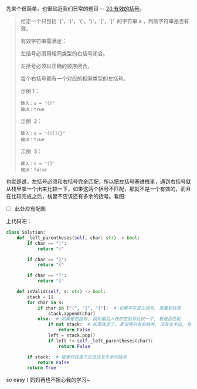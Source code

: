 先来个很简单，也很贴近我们日常的题目 -- [20.有效的括号](https://leetcode.cn/problems/valid-parentheses/)。

> 给定一个只包括 '('，')'，'{'，'}'，'['，']'  的字符串 s ，判断字符串是否有效。
>
> 有效字符串需满足：
>
> 左括号必须用相同类型的右括号闭合。
>
> 左括号必须以正确的顺序闭合。
>
> 每个右括号都有一个对应的相同类型的左括号。
>
> 示例 1：
>
> ```
> 输入：s = "()"
> 输出：true
> ```
>
> 示例  2：
>
> ```
> 输入：s = "()[]{}"
> 输出：true
> ```
>
> 示例  3：
>
> ```
> 输入：s = "(]"
> 输出：false
> ```

也就是说，左括号必须和右括号完全匹配，所以把左括号塞进栈里，遇到右括号就从栈里拿一个出来比较一下，如果这两个括号不匹配，那就不是一个有效的，而且在比较完成之后，栈里不应该还有多余的括号。看图:

- [ ] 此处应有配图

上代码吧：

```python
class Solution:
    def _left_parentheses(self, char: str) -> bool:
        if char == ")":
            return "("

        if char == "}":
            return "{"

        if char == "]":
            return "["

    def isValid(self, s: str) -> bool:
        stack = []
        for char in s:
            if char in ["(", "{", "["]:  # 如果字符是左括号, 就塞到栈里
                stack.append(char)
            else:  # 如果是右括号, 就和最后入栈的左括号比较一下, 看是否匹配
                if not stack:  # 如果栈空了, 那说明只有右括号, 没有左半边, 肯定无效
                    return False
                left = stack.pop()
                if left != self._left_parentheses(char):
                    return False

        if stack:  # 结束时栈里不应该还有多余的括号
            return False
        return True
```

so easy！妈妈再也不担心我的学习~
